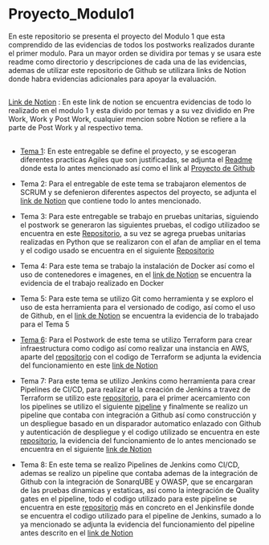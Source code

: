 # Proyecto_Modulo1


En este repositorio se presenta el proyecto del Modulo 1 que esta comprendido de las evidencias de todos los postworks realizados durante el primer modulo. Para un mayor orden se dividira por temas y se usara este readme como directorio y descripciones de cada una de las evidencias, ademas de utilizar este repositorio de Github se utilizara links de Notion donde habra evidencias adicionales para apoyar la evaluación.
##
[Link de Notion](https://scratched-wall-a31.notion.site/HSBC-Curso-c07bb5f2599e4e0c80f0abbb245e481f) : En este link de notion se encuentra evidencias de todo lo realizado en el modulo 1 y esta divido por temas y a su vez dividido en Pre Work, Work y Post Work, cualquier mencion sobre Notion se refiere a la parte de Post Work y al respectivo tema.
##

* [Tema 1](https://github.com/andregarza/Proyecto_Modulo1/tree/main/Tema%201):
En este entregable se define el proyecto, y se escogeran diferentes practicas Agiles que son justificadas, se adjunta el [Readme](https://github.com/andregarza/Proyecto_Modulo1/tree/main/Tema%201) donde esta lo antes mencionado así como el link al [Proyecto de Github](https://github.com/users/andregarza/projects/2/views/1)

* Tema 2: Para el entregable de este tema se trabajaron elementos de SCRUM y se defenieron diferentes aspectos del proyecto, se adjunta el [link de Notion](https://scratched-wall-a31.notion.site/Postwork-319951fd5fa04c1cba960c840aefc784) que contiene todo lo antes mencionado.


* Tema 3: Para este entregable se trabajo en pruebas unitarias, siguiendo el postwork se generaron las siguientes pruebas, el codigo utilizadoo se encuentra en este [Repositorio](https://github.com/andregarza/Unitary_test.git), a su vez se agrega pruebas unitarias realizadas en Python que se realizaron con el afan de ampliar en el tema y el codigo usado se encuentra en el siguiente [Repositorio](https://github.com/andregarza/Unit-Test.git)


* Tema 4: Para este tema se trabajo la instalación de Docker así como el uso de contenedores e imagenes, en el [ link de Notion](https://scratched-wall-a31.notion.site/Postwork-4f23c18b4805479b99449e32f5475b70) se encuentra la evidencia de el trabajo realizado en Docker

* Tema 5: Para este tema se utilizo Git como herramienta y se exploro el uso de esta herramienta para el versionado de codigo, así como el uso de Github, en el [link de Notion](https://scratched-wall-a31.notion.site/Postwork-d9e4f57533d2467ba02fd9d520a53287) se encuentra la evidencia de lo trabajado para el Tema 5

* [Tema 6](https://github.com/andregarza/my-api-infra.git):  Para el Postwork de este tema se utilizo Terraform para crear infraestructura como codigo así como realizar una instancia en AWS, aparte del [repositorio](https://github.com/andregarza/my-api-infra.git) con el codigo de Terraform se adjunta la evidencia del funcionamiento en este [link de Notion](https://scratched-wall-a31.notion.site/Postwork-1106840b0ee84142bd0b545b386b09ce)

* Tema 7: Para este tema se utilizo Jenkins como herramienta para crear Pipelines de CI/CD, para realizar el la creación de Jenkins a travez de Terraform se utilizo este [repositorio](https://github.com/andregarza/Jenkins_infra.git), para el primer acercamiento con los pipelines se utilizo el siguiente [pipeline](https://github.com/andregarza/tema07reto01/blob/main/Jenkinsfile) y finalmente se realizo un pipeline que contaba con integración a Github así como construcción y un despliegue basado en un disparador automatico enlazado con Github y autenticación de despliegue y el codigo utilizado se encuentra en este [repositorio](https://github.com/andregarza/Jenkins_infra/tree/main/App), la evidencia del funcionamiento de lo antes mencionado se encuentra en el siguiente [link de Notion](https://scratched-wall-a31.notion.site/Postwork-433f12c0128e40aaab8f3bd7c072c6ff)

* Tema 8: En este tema se realizo Pipelines de Jenkins como CI/CD, ademas se realizo un pipeline que contaba ademas de la integración de Github con la integración de SonarqUBE y OWASP, que se encargaran de las pruebas dinamicas y estaticas, así como la integración de Quality gates en el pipeline, todo el codigo utilizado para este pipeline se encuentra en este [repositorio](https://github.com/andregarza/Pipeline-clinic.git) más en concreto en el Jenkinsfile donde se encuentra el codigo utilizado para el pipeline de Jenkins, sumado a lo ya mencionado se adjunta la evidencia del funcionamiento del pipeline antes descrito en el [link de Notion](https://scratched-wall-a31.notion.site/Postwork-8634a6bd24a249b5a61d7d81cefcae47) 


  
 
